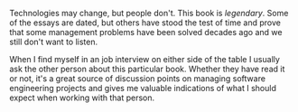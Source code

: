 Technologies may change, but people don't. This book is *legendary*. Some of the essays are dated, but others have stood the test of time and prove that some management problems have been solved decades ago and we still don't want to listen.

When I find myself in an job interview on either side of the table I usually ask the other person about this particular book. Whether they have read it or not, it's a great source of discussion points on managing software engineering projects and gives me valuable indications of what I should expect when working with that person.

